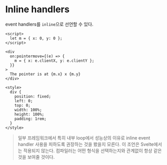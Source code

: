 # Inline handlers
event handlers를 `inline`으로 선언할 수 있다.

```svelte
<script>
  let m = { x: 0, y: 0 };
</script>

<div
  on:pointermove={(e) => {
    m = { x: e.clientX, y: e.clientY };
  }}
>
  The pointer is at {m.x} x {m.y}
</div>

<style>
  div {
    position: fixed;
    left: 0;
    top: 0;
    width: 100%;
    height: 100%;
    padding: 1rem;
  }
</style>
```
> 일부 프레임워크에서 특히 내부 loop에서 성능상의 이유로 inline event handler 사용을 피하도록 권장하는 것을 봤을지 모른다. 이 조언은 Svelte에서는 적용되지 않는다. 컴파일러는 어떤 형식을 선택하는지와 관계없이 항상 같은 것을 보여줄 것이다.